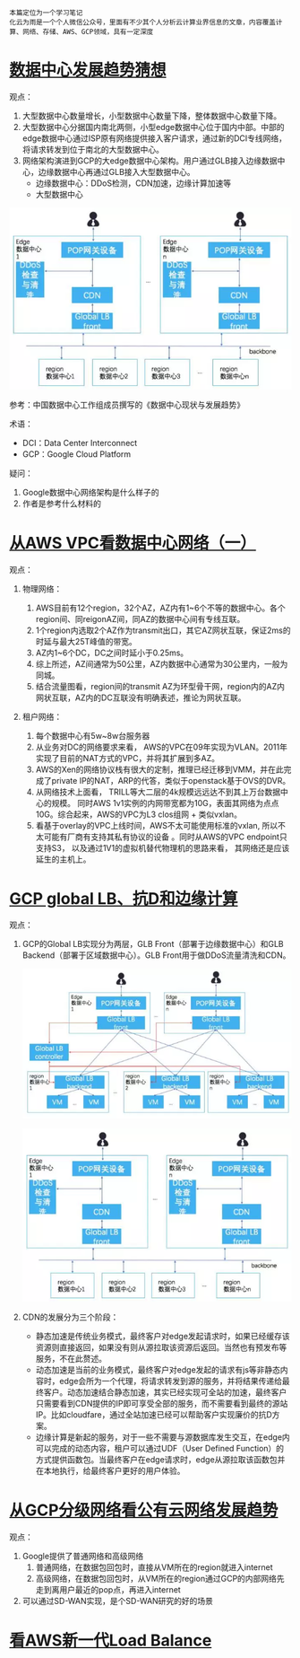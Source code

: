 ```
本篇定位为一个学习笔记
化云为雨是一个个人微信公众号，里面有不少其个人分析云计算业界信息的文章，内容覆盖计算、网络、存储、AWS、GCP领域，具有一定深度
```

# [数据中心发展趋势猜想](https://mp.weixin.qq.com/s?__biz=MzA5OTQ5NDg1NA==&mid=2651219872&idx=1&sn=a7ba0bca0fc7572eba2548b118f3fc87&chksm=8b73b909bc04301f97d32bb24189c615452e256598bb47f09a6111e1ffef84248f2a17bd8333&mpshare=1&scene=1&srcid=1012eVtoEMOL9E6lb8OOE4Yk&pass_ticket=ieyCJIv0frKh7XNYdZ7xHeJd5MOKuoItoBhckeiIZg4NsRaDcG5YDikPXFrjBUXs#rd)

观点：
1. 大型数据中心数量增长，小型数据中心数量下降，整体数据中心数量下降。
2. 大型数据中心分据国内南北两侧，小型edge数据中心位于国内中部。中部的edge数据中心通过ISP原有网络提供接入客户请求，通过新的DCI专线网络，将请求转发到位于南北的大型数据中心。
3. 网络架构演进到GCP的大edge数据中心架构。用户通过GLB接入边缘数据中心，边缘数据中心再通过GLB接入大型数据中心。
    - 边缘数据中心：DDoS检测，CDN加速，边缘计算加速等
    - 大型数据中心

![Google数据中心网络架构](img/HYWY-GCP-DC-Network-Arch.png)

参考：中国数据中心工作组成员撰写的《数据中心现状与发展趋势》

术语：
- DCI：Data Center Interconnect
- GCP：Google Cloud Platform

疑问：
1. Google数据中心网络架构是什么样子的
2. 作者是参考什么材料的

# [从AWS VPC看数据中心网络（一）](https://mp.weixin.qq.com/s?__biz=MzA5OTQ5NDg1NA==&mid=402666073&idx=1&sn=cefbe2476dad216738a5776ffc085bb5&mpshare=1&scene=1&srcid=1012y8eVCcbEYIeD5eSuVHIi&pass_ticket=ieyCJIv0frKh7XNYdZ7xHeJd5MOKuoItoBhckeiIZg4NsRaDcG5YDikPXFrjBUXs#rd)

观点：

1. 物理网络：
    1. AWS目前有12个region，32个AZ，AZ内有1~6个不等的数据中心。各个region间、同reigonAZ间，同AZ的数据中心间有专线互联。
    2. 1个region内选取2个AZ作为transmit出口，其它AZ网状互联，保证2ms的时延与最大25T峰值的带宽。
    3. AZ内1~6个DC，DC之间时延小于0.25ms。
    4. 综上所述，AZ间通常为50公里，AZ内数据中心通常为30公里内，一般为同城。
    5. 结合流量图看，region间的transmit AZ为环型骨干网，region内的AZ内网状互联，AZ内的DC互联没有明确表述，推论为网状互联。

2. 租户网络：
    1. 每个数据中心有5w~8w台服务器
    2. 从业务对DC的网络要求来看， AWS的VPC在09年实现为VLAN。2011年实现了目前的NAT方式的VPC，并将其扩展到多AZ。
    3. AWS的Xen的网络协议栈有很大的定制，推理已经迁移到VMM，并在此完成了private IP的NAT，ARP的代答，类似于openstack基于OVS的DVR。
    4. 从网络技术上面看， TRILL等大二层的4k规模远远达不到其上万台数据中心的规模。 同时AWS 1v1实例的内网带宽都为10G，表面其网络为点点10G。综合起来，AWS的VPC为L3 clos组网 + 类似vxlan。
    5. 看基于overlay的VPC上线时间，AWS不太可能使用标准的vxlan, 所以不太可能有厂商有支持其私有协议的设备 。同时从AWS的VPC endpoint只支持S3， 以及通过1V1的虚拟机替代物理机的思路来看， 其网络还是应该延生的主机上。
 
# [GCP global LB、抗D和边缘计算](https://mp.weixin.qq.com/s?__biz=MzA5OTQ5NDg1NA==&mid=2651219861&idx=1&sn=d2b8ff87fb123a96d8d24efc65e181c8&chksm=8b73b93cbc04302af525b5470d2a84b795d9223384c43635de8f14714dce297a9ea8913ef95e&mpshare=1&scene=1&srcid=1012kQJe4zbcC510gRLvot8p&pass_ticket=ieyCJIv0frKh7XNYdZ7xHeJd5MOKuoItoBhckeiIZg4NsRaDcG5YDikPXFrjBUXs#rd)

观点：
1. GCP的Global LB实现分为两层，GLB Front（部署于边缘数据中心）和GLB Backend（部署于区域数据中心）。GLB Front用于做DDoS流量清洗和CDN。

    ![GCP GLB架构](img/HYWY-GCP-GLB-Arch.png)

    ![GCP GLB架构](img/HYWY-GCP-GLB-Arch2.png)

2. CDN的发展分为三个阶段：
    - 静态加速是传统业务模式，最终客户对edge发起请求时，如果已经缓存该资源则直接返回，如果没有则从源拉取该资源后返回。当然也有预发布等服务，不在此赘述。
    - 动态加速是当前的业务模式，最终客户对edge发起的请求有js等非静态内容时，edge会所为一个代理，将请求转发到源的服务，并将结果传递给最终客户。动态加速结合静态加速，其实已经实现可全站的加速，最终客户只需要看到CDN提供的IP即可享受全部的服务，而不需要看到最终的源站IP。比如cloudfare，通过全站加速已经可以帮助客户实现廉价的抗D方案。
    - 边缘计算是新起的服务，对于一些不需要与源数据库发生交互，在edge内可以完成的动态内容，租户可以通过UDF（User Defined Function）的方式提供函数包。当最终客户在edge请求时，edge从源拉取该函数包并在本地执行，给最终客户更好的用户体验。 

# [从GCP分级网络看公有云网络发展趋势](https://mp.weixin.qq.com/s?__biz=MzA5OTQ5NDg1NA==&mid=2651219785&idx=1&sn=5a0efbf12deb73473a21879eb5518e00&chksm=8b73b9e0bc0430f6a57789a47702467efae4edae4e289a8e0e267cf082b69365539587c20fb3&mpshare=1&scene=1&srcid=1012SGy9yPKdirZCkcnsMXPc&pass_ticket=OLbVc7rJgVSay2JYwL5UiGnVA88ohqWSwinYxMMprqj7O1U68UuomwAVTD4Wc2Sn#rd)

观点：
1. Google提供了普通网络和高级网络
    1. 普通网络，在数据包回包时，直接从VM所在的region就进入internet
    2. 高级网络，在数据包回包时，从VM所在的region通过GCP的内部网络先走到离用户最近的pop点，再进入internet
2. 可以通过SD-WAN实现，是个SD-WAN研究的好的场景

# [看AWS新一代Load Balance](https://mp.weixin.qq.com/s?__biz=MzA5OTQ5NDg1NA==&mid=2651219827&idx=1&sn=cb24bd0ac2cc9deed467e1d5c998a370&chksm=8b73b9dabc0430cc993358b27b37490171e45fb04f8f64389e3f77163940f48662c3f7408dc3&mpshare=1&scene=1&srcid=1012ZlfGCCGTJfMrGX1zYf2Z&pass_ticket=6MAIZzajMujHVvS9g222BjTUqRvYTG0YTapfaGbeX%2FESRERQJewM51RZI3%2BpxZOK##)



# []()
# []()
# []()
# []()
# []()
# []()
# []()
# []()
# []()
# []()
# []()
